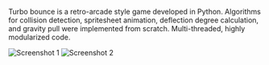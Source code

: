 Turbo bounce is a retro-arcade style game developed in Python. Algorithms for collision detection, spritesheet animation,
deflection degree calculation, and gravity pull were implemented from scratch. Multi-threaded, highly modularized code.

![Screenshot 1](https://drive.google.com/file/d/0B2EoDq14HPBrdFdkUDRsWlpmSnM/view?usp=sharing "Screenshot 1")
![Screenshot 2](https://drive.google.com/file/d/0B2EoDq14HPBra3BZeVk1eEdRdTQ/view?usp=sharing "Screenshot 2")
